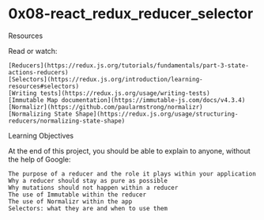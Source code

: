 # 0x08-react_redux_reducer_selector

Resources

Read or watch:

    [Reducers](https://redux.js.org/tutorials/fundamentals/part-3-state-actions-reducers)
    [Selectors](https://redux.js.org/introduction/learning-resources#selectors)
    [Writing tests](https://redux.js.org/usage/writing-tests)
    [Immutable Map documentation](https://immutable-js.com/docs/v4.3.4)
    [Normalizr](https://github.com/paularmstrong/normalizr)
    [Normalizing State Shape](https://redux.js.org/usage/structuring-reducers/normalizing-state-shape)

Learning Objectives

At the end of this project, you should be able to explain to anyone, without the help of Google:

    The purpose of a reducer and the role it plays within your application
    Why a reducer should stay as pure as possible
    Why mutations should not happen within a reducer
    The use of Immutable within the reducer
    The use of Normalizr within the app
    Selectors: what they are and when to use them
